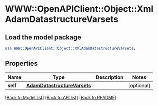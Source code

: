 # WWW::OpenAPIClient::Object::XmlAdamDatastructureVarsets

## Load the model package
```perl
use WWW::OpenAPIClient::Object::XmlAdamDatastructureVarsets;
```

## Properties
Name | Type | Description | Notes
------------ | ------------- | ------------- | -------------
**self** | [**AdamDatastructureVarsets**](AdamDatastructureVarsets.md) |  | [optional] 

[[Back to Model list]](../README.md#documentation-for-models) [[Back to API list]](../README.md#documentation-for-api-endpoints) [[Back to README]](../README.md)


